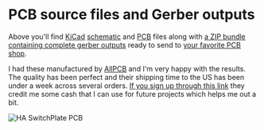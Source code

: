 # PCB source files and Gerber outputs

Above you'll find [KiCad](http://kicad-pcb.org/) [schematic](https://github.com/aderusha/HASwitchPlate/blob/master/PCB/HASwitchPlate.sch) and [PCB](https://github.com/aderusha/HASwitchPlate/blob/master/PCB/HASwitchPlate.kicad_pcb) files along with [a ZIP bundle containing complete gerber outputs](https://github.com/aderusha/HASwitchPlate/raw/master/PCB/HASwitchPlate.gerbers.zip) ready to send to [your favorite PCB shop](https://www.allpcb.com/?Mb_InviteId=34099).

I had these manufactured by [AllPCB](https://www.allpcb.com/?Mb_InviteId=60399) and I'm very happy with the results.  The quality has been perfect and their shipping time to the US has been under a week across several orders.  [If you sign up through this link](https://www.allpcb.com/?Mb_InviteId=60399) they credit me some cash that I can use for future projects which helps me out a bit.

![HA SwitchPlate PCB](https://github.com/giovi321/HASwitchPlate/blob/master/Documentation/Images/HASP_PCB_Front_and_Back.png?raw=true)
